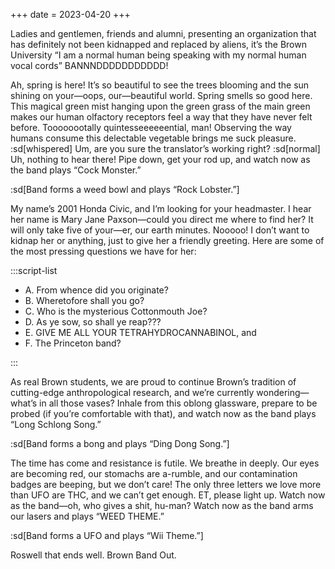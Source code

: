 +++
date = 2023-04-20
+++

Ladies and gentlemen, friends and alumni, presenting an organization that has definitely not been kidnapped and replaced by aliens, it’s the Brown University “I am a normal human being speaking with my normal human vocal cords” BANNNDDDDDDDDDDD!

Ah, spring is here! It’s so beautiful to see the trees blooming and the sun shining on your—oops, our—beautiful world. Spring smells so good here. This magical green mist hanging upon the green grass of the main green makes our human olfactory receptors feel a way that they have never felt before. Toooooootally quintesseeeeeential, man! Observing the way humans consume this delectable vegetable brings me suck pleasure. :sd[whispered] Um, are you sure the translator’s working right? :sd[normal] Uh, nothing to hear there! Pipe down, get your rod up, and watch now as the band plays “Cock Monster.”

:sd[Band forms a weed bowl and plays “Rock Lobster.”]

My name’s 2001 Honda Civic, and I’m looking for your headmaster. I hear her name is Mary Jane Paxson—could you direct me where to find her? It will only take five of your—er, our earth minutes. Nooooo! I don’t want to kidnap her or anything, just to give her a friendly greeting. Here are some of the most pressing questions we have for her:

:::script-list

- A. From whence did you originate?
- B. Wheretofore shall you go?
- C. Who is the mysterious Cottonmouth Joe?
- D. As ye sow, so shall ye reap???
- E. GIVE ME ALL YOUR TETRAHYDROCANNABINOL, and
- F. The Princeton band?

:::

As real Brown students, we are proud to continue Brown’s tradition of cutting-edge anthropological research, and we’re currently wondering—what’s in all those vases? Inhale from this oblong glassware, prepare to be probed (if you’re comfortable with that), and watch now as the band plays “Long Schlong Song.”

:sd[Band forms a bong and plays “Ding Dong Song.”]

The time has come and resistance is futile. We breathe in deeply. Our eyes are becoming red, our stomachs are a-rumble, and our contamination badges are beeping, but we don’t care! The only three letters we love more than UFO are THC, and we can’t get enough. ET, please light up. Watch now as the band—oh, who gives a shit, hu-man? Watch now as the band arms our lasers and plays “WEED THEME.”

:sd[Band forms a UFO and plays “Wii Theme.”]

Roswell that ends well. Brown Band Out.
